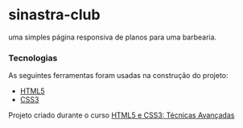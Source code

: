 <h1> sinastra-club </h1>
uma simples página responsiva de planos para uma barbearia.

### Tecnologias

As seguintes ferramentas foram usadas na construção do projeto:

- [HTML5](https://developer.mozilla.org/en-US/docs/Glossary/HTML5)
- [CSS3](https://developer.mozilla.org/pt-BR/docs/Web/CSS)


<p>Projeto criado durante o curso <a href="https://www.udemy.com/course/html5-e-css3-tecnicas-avancadas-com-flexbox-e-3-projetos/">HTML5 e CSS3: Técnicas Avançadas</a></p>

